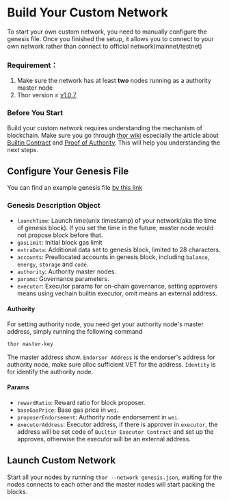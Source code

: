# Build Your Custom Network

To start your own custom network, you need to manually configure the genesis file. Once you finished the setup, it allows you to connect to your own network rather than connect to official network(mainnet/testnet)

### Requirement：

1. Make sure the network has at least **two** nodes running as a authority master node
2. Thor version ≥ [v1.0.7](https://github.com/vechain/thor/releases/tag/v1.0.7)

### Before You Start

Build your custom network requires understanding the mechanism of blockchain. Make sure you go through [thor wiki](https://github.com/vechain/thor/wiki) especially the article about [Builtin Contract](https://github.com/vechain/thor/wiki/Builtin-Contract) and [Proof of Authority](https://github.com/vechain/thor/wiki/Proof-of-Authority). This will help you understanding the next steps.


## Configure Your Genesis File

You can find an example genesis file [by this link](https://github.com/vechain/thor/blob/master/genesis/example.json)

### Genesis Description Object

+ `launchTime`: Launch time(unix timestamp) of your network(aka the time of genesis block). If you set the time in the future, master node would not propose block before that.
+ `gasLimit`: Initial block gas limit
+ `extraData`: Additional data set to genesis block, limited to 28 characters.
+ `accounts`: Preallocated accounts in genesis block, including `balance`, `energy`, `storage` and `code`.
+ `authority`: Authority master nodes.
+ `params`: Governance parameters.
+ `executor`: Executor params for on-chain governance, setting approvers means using vechain builtin executor, omit means an external address.

#### Authority

For setting authority node, you need get your authority node's master address, simply running the following command

``` bash
thor master-key
``` 

The master address show. `Endorsor Address` is the endorser's address for authority node, make sure alloc sufficient VET for the address. `Identity` is for identify the  authority node.

#### Params

- `rewardRatio`: Reward ratio for block proposer.
- `baseGasPrice`: Base gas price in `wei`.
- `proposerEndorsement`: Authority node endorsement in `wei`.
- `executorAddress`: Executor address, if there is approver in `executor`, the address will be set code of `Builtin Executor Contract` and set up the approves, otherwise the executor will be an external address.

## Launch Custom Network 

Start all your nodes by running `thor --network genesis.json`, waiting for the nodes connects to each other and the master nodes will start packing the blocks.
